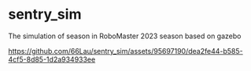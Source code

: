# sentry_sim
The simulation of  season in RoboMaster 2023 season based on gazebo

https://github.com/66Lau/sentry_sim/assets/95697190/dea2fe44-b585-4cf5-8d85-1d2a934933ee